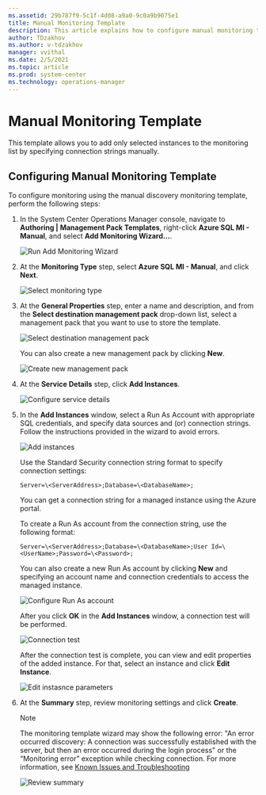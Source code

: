 ```yaml
---
ms.assetid: 29b787f9-5c1f-4d08-a9a0-9c0a9b9075e1
title: Manual Monitoring Template
description: This article explains how to configure manual monitoring template in Management Pack for Azure SQL Managed Instance
author: TDzakhov
ms.author: v-tdzakhov
manager: vvithal
ms.date: 2/5/2021
ms.topic: article
ms.prod: system-center
ms.technology: operations-manager
---
```


# Manual Monitoring Template

This template allows you to add only selected instances to the monitoring list by specifying connection strings manually.

## Configuring Manual Monitoring Template

To configure monitoring using the manual discovery monitoring template, perform the following steps:

1. In the System Center Operations Manager console, navigate to **Authoring | Management Pack Templates**, right-click **Azure SQL MI - Manual**, and select **Add Monitoring Wizard…**.

    ![Run Add Monitoring Wizard](./media/mimp/running-monitoring-wizard.png)

2. At the **Monitoring Type** step, select **Azure SQL MI - Manual**, and click **Next**.

    ![Select monitoring type](./media/mimp/selecting-monitoring-type-manual.png)

3. At the **General Properties** step, enter a name and description, and from the **Select destination management pack** drop-down list, select a management pack that you want to use to store the template.

    ![Select destination management pack](./media/mimp/destination-management-pack-manual.png)

    You can also create a new management pack by clicking **New**.

    ![Create new management pack](./media/mimp/new-management-pack.png)

4. At the **Service Details** step, click **Add Instances**.

    ![Configure service details](./media/mimp/service-details.png)

5. In the **Add Instances** window, select a Run As Account with appropriate SQL credentials, and specify data sources and (or) connection strings. Follow the instructions provided in the wizard to avoid errors.

    ![Add instances](./media/mimp/add-instance-credentials.png)

    Use the Standard Security connection string format to specify connection settings:

    ```
    Server=\<ServerAddress>;Database=\<DatabaseName>;
    ```
    
    You can get a connection string for a managed instance using the Azure portal.

    To create a Run As account from the connection string, use the following format:  

    ```
    Server=\<ServerAddress>;Database=\<DatabaseName>;User Id=\<UserName>;Password=\<Password>;
    ```
    
    You can also create a new Run As account by clicking **New** and specifying an account name and connection credentials to access the managed instance.

    ![Configure Run As account](./media/mimp/new-run-as-account-manual.png)

    After you click **OK** in the **Add Instances** window, a connection test will be performed.

    ![Connection test](./media/mimp/connection-test.png)

    After the connection test is complete, you can view and edit properties of the added instance. For that, select an instance and click **Edit Instance**.

    ![Edit instasnce parameters](./media/mimp/editing-instance.png)

6. At the **Summary** step, review monitoring settings and click **Create**.

    >[!NOTE]
    >The monitoring template wizard may show the following error: "An error occurred discovery: A connection was successfully established with the server, but then an error occurred during the login process" or the “Monitoring error” exception while checking connection. For more information, see [Known Issues and Troubleshooting](mimp-known-issues-and-troubleshooting.md)

    ![Review summary](./media/mimp/manual-summary.png)